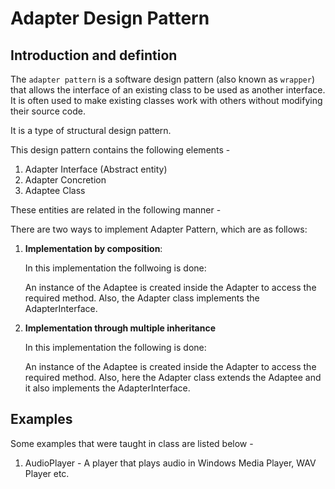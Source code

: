 # Adapter Design Pattern

## Introduction and defintion

The ```adapter pattern``` is a software design pattern (also known as ```wrapper```) that allows the interface of an existing class to be used as another interface. It is often used to make existing classes work with others without modifying their source code.

It is a type of structural design pattern.

This design pattern contains the following elements - 

1. Adapter Interface (Abstract entity)
1. Adapter Concretion
1. Adaptee Class

These entities are related in the following manner - 




There are two ways to implement Adapter Pattern, which are as follows: 

1.  **Implementation by composition**: 

    In this implementation the follwoing is done:

    An instance of the Adaptee is created inside the Adapter to access the required method. Also, the Adapter class implements the AdapterInterface.

1. **Implementation through multiple inheritance**

    In this implementation the following is done:

    An instance of the Adaptee is created inside the Adapter to access the required method. Also, here the Adapter class extends the Adaptee and it also implements the AdapterInterface.  

## Examples

Some examples that were taught in class are listed below - 

1.  AudioPlayer - A player that plays audio in Windows Media Player, WAV Player etc. 